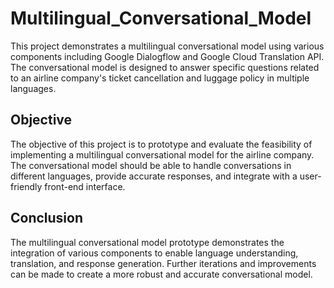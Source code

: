 # Multilingual_Conversational_Model
This project demonstrates a multilingual conversational model using various components including Google Dialogflow and Google Cloud Translation API. The conversational model is designed to answer specific questions related to an airline company's ticket cancellation and luggage policy in multiple languages.

## Objective
The objective of this project is to prototype and evaluate the feasibility of implementing a multilingual conversational model for the airline company. The conversational model should be able to handle conversations in different languages, provide accurate responses, and integrate with a user-friendly front-end interface.

## Conclusion
The multilingual conversational model prototype demonstrates the integration of various components to enable language understanding, translation, and response generation. Further iterations and improvements can be made to create a more robust and accurate conversational model.
